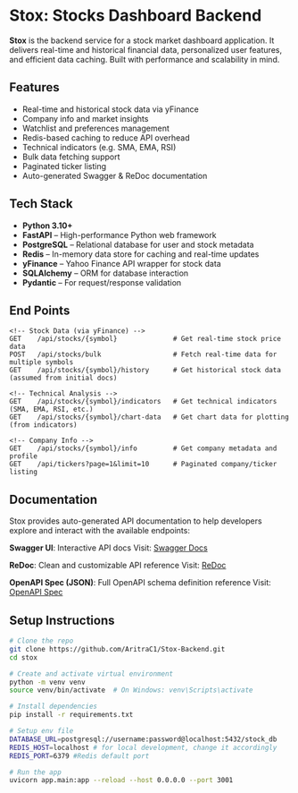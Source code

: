 # Stox: Stocks Dashboard Backend
**Stox** is the backend service for a stock market dashboard application. It delivers real-time and historical financial data, personalized user features, and efficient data caching. Built with performance and scalability in mind.

## Features

- Real-time and historical stock data via yFinance
- Company info and market insights
- Watchlist and preferences management
- Redis-based caching to reduce API overhead
- Technical indicators (e.g. SMA, EMA, RSI)
- Bulk data fetching support
- Paginated ticker listing
- Auto-generated Swagger & ReDoc documentation

## Tech Stack

- **Python 3.10+**
- **FastAPI** – High-performance Python web framework
- **PostgreSQL** – Relational database for user and stock metadata
- **Redis** – In-memory data store for caching and real-time updates
- **yFinance** – Yahoo Finance API wrapper for stock data
- **SQLAlchemy** – ORM for database interaction
- **Pydantic** – For request/response validation

## End Points

```http
<!-- Stock Data (via yFinance) -->
GET    /api/stocks/{symbol}              # Get real-time stock price data
POST   /api/stocks/bulk                  # Fetch real-time data for multiple symbols
GET    /api/stocks/{symbol}/history      # Get historical stock data (assumed from initial docs)

<!-- Technical Analysis -->
GET    /api/stocks/{symbol}/indicators   # Get technical indicators (SMA, EMA, RSI, etc.)
GET    /api/stocks/{symbol}/chart-data   # Get chart data for plotting (from indicators)

<!-- Company Info -->
GET    /api/stocks/{symbol}/info         # Get company metadata and profile
GET    /api/tickers?page=1&limit=10      # Paginated company/ticker listing
```

## Documentation
Stox provides auto-generated API documentation to help developers explore and interact with the available endpoints:

**Swagger UI**: Interactive API docs
Visit: [Swagger Docs]()

**ReDoc**: Clean and customizable API reference
Visit: [ReDoc]()

**OpenAPI Spec (JSON)**: Full OpenAPI schema definition reference
Visit: [OpenAPI Spec]()

## Setup Instructions
```bash
# Clone the repo
git clone https://github.com/AritraC1/Stox-Backend.git
cd stox

# Create and activate virtual environment
python -m venv venv
source venv/bin/activate  # On Windows: venv\Scripts\activate

# Install dependencies
pip install -r requirements.txt

# Setup env file
DATABASE_URL=postgresql://username:password@localhost:5432/stock_db
REDIS_HOST=localhost # for local development, change it accordingly
REDIS_PORT=6379 #Redis default port

# Run the app
uvicorn app.main:app --reload --host 0.0.0.0 --port 3001

```